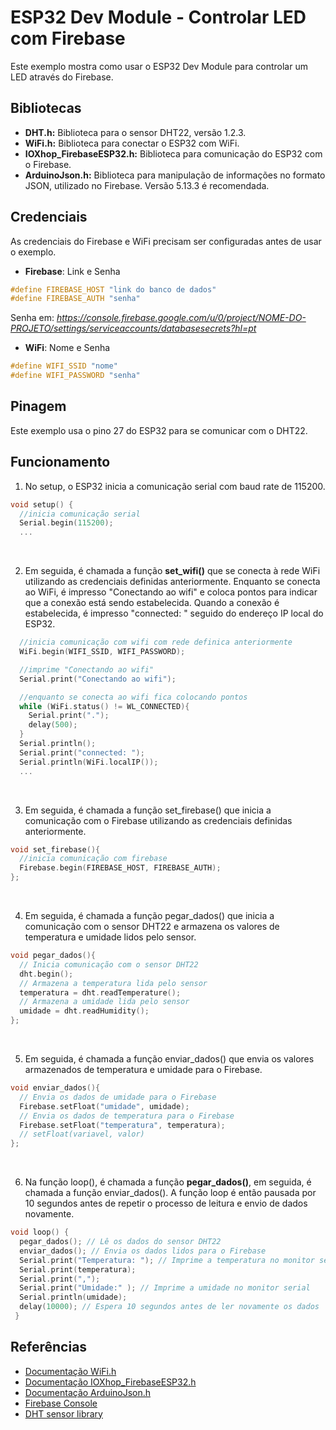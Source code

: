 # ESP32 Dev Module - Controlar LED com Firebase
Este exemplo mostra como usar o ESP32 Dev Module para controlar um LED através do Firebase.

## Bibliotecas
* **DHT.h:** Biblioteca para o sensor DHT22, versão 1.2.3.
* **WiFi.h:** Biblioteca para conectar o ESP32 com WiFi.
* **IOXhop_FirebaseESP32.h:** Biblioteca para comunicação do ESP32 com o Firebase.
* **ArduinoJson.h:** Biblioteca para manipulação de informações no formato JSON, utilizado no Firebase. Versão 5.13.3 é recomendada.

## Credenciais
As credenciais do Firebase e WiFi precisam ser configuradas antes de usar o exemplo.

* **Firebase**: Link e Senha
```c++
#define FIREBASE_HOST "link do banco de dados"
#define FIREBASE_AUTH "senha"
```
Senha em: _https://console.firebase.google.com/u/0/project/NOME-DO-PROJETO/settings/serviceaccounts/databasesecrets?hl=pt_

* **WiFi**: Nome e Senha
```c++
#define WIFI_SSID "nome"
#define WIFI_PASSWORD "senha"
```

## Pinagem
Este exemplo usa o pino 27 do ESP32 para se comunicar com o DHT22.

## Funcionamento
1. No setup, o ESP32 inicia a comunicação serial com baud rate de 115200.
```c++
void setup() {
  //inicia comunicação serial
  Serial.begin(115200);   
  ...
```
<br>

2. Em seguida, é chamada a função **set_wifi()** que se conecta à rede WiFi utilizando as credenciais definidas anteriormente. Enquanto se conecta ao WiFi, é impresso "Conectando ao wifi" e coloca pontos para indicar que a conexão está sendo estabelecida. Quando a conexão é estabelecida, é impresso "connected: " seguido do endereço IP local do ESP32.
```c++
  //inicia comunicação com wifi com rede definica anteriormente
  WiFi.begin(WIFI_SSID, WIFI_PASSWORD);     

  //imprime "Conectando ao wifi"
  Serial.print("Conectando ao wifi");    

  //enquanto se conecta ao wifi fica colocando pontos   
  while (WiFi.status() != WL_CONNECTED){    
    Serial.print(".");
    delay(500);
  }
  Serial.println();
  Serial.print("connected: ");
  Serial.println(WiFi.localIP());
  ...
```
<br>

3. Em seguida, é chamada a função set_firebase() que inicia a comunicação com o Firebase utilizando as credenciais definidas anteriormente. 
```c++
void set_firebase(){
  //inicia comunicação com firebase 
  Firebase.begin(FIREBASE_HOST, FIREBASE_AUTH); 
};

```
<br>

4. Em seguida, é chamada a função pegar_dados() que inicia a comunicação com o sensor DHT22 e armazena os valores de temperatura e umidade lidos pelo sensor.
```c++
void pegar_dados(){
  // Inicia comunicação com o sensor DHT22
  dht.begin();
  // Armazena a temperatura lida pelo sensor
  temperatura = dht.readTemperature();
  // Armazena a umidade lida pelo sensor
  umidade = dht.readHumidity();
};

 ``` 
<br>

5. Em seguida, é chamada a função enviar_dados() que envia os valores armazenados de temperatura e umidade para o Firebase.

```c++
void enviar_dados(){
  // Envia os dados de umidade para o Firebase
  Firebase.setFloat("umidade", umidade);
  // Envia os dados de temperatura para o Firebase
  Firebase.setFloat("temperatura", temperatura);
  // setFloat(variavel, valor)
};

```
<br>

6. Na função loop(), é chamada a função **pegar_dados()**, em seguida, é chamada a função enviar_dados(). A função loop é então pausada por 10 segundos antes de repetir o processo de leitura e envio de dados novamente.

```c++
void loop() {
  pegar_dados(); // Lê os dados do sensor DHT22
  enviar_dados(); // Envia os dados lidos para o Firebase
  Serial.print("Temperatura: "); // Imprime a temperatura no monitor serial
  Serial.print(temperatura);
  Serial.print(",");
  Serial.print("Umidade:" ); // Imprime a umidade no monitor serial
  Serial.println(umidade);
  delay(10000); // Espera 10 segundos antes de ler novamente os dados
 }

```

## Referências
- [Documentação WiFi.h](https://arduino-esp32.readthedocs.io/en/latest/esp32/api-reference/wifi/WiFi.html)
- [Documentação IOXhop_FirebaseESP32.h](https://github.com/IOXhop/IOXhop_FirebaseESP32)
- [Documentação ArduinoJson.h](https://arduinojson.org/)
- [Firebase Console](https://console.firebase.google.com/)
- [DHT sensor library](https://github.com/adafruit/DHT-sensor-library)
